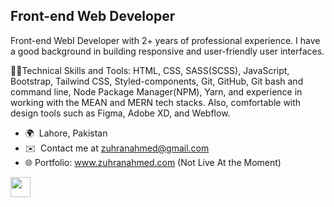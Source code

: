 Front-end Web Developer
-----------------------

Front-end WebI Developer with 2+ years of professional experience. I have a good background in building responsive and user-friendly user interfaces. 

👨‍💻Technical Skills and Tools: HTML, CSS, SASS(SCSS), JavaScript, Bootstrap, Tailwind CSS, Styled-components, Git, GitHub, Git bash and command line, Node Package Manager(NPM), Yarn, and experience in working with the MEAN and MERN tech stacks. Also, comfortable with design tools such as Figma, Adobe XD, and Webflow.

*   🌍  Lahore, Pakistan
*   ✉️  Contact me at [zuhranahmed@gmail.com](mailto:zuhranahmed@gmail.com)
*   🌐  Portfolio: <a href="http://www.zuhranahmed.com" target="_blank">www.zuhranahmed.com</a> (Not Live At the Moment)
                    
<p align="left"><a href="https://www.linkedin.com/in/zuhranahmed" target="_blank" rel="noreferrer"><img src="https://raw.githubusercontent.com/danielcranney/readme-generator/main/public/icons/socials/linkedin.svg" width="32" height="32" /></a></p>
